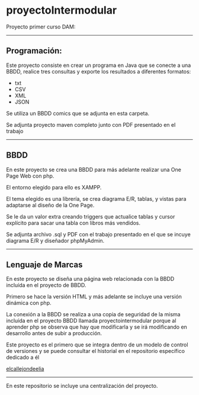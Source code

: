 # proyectoIntermodular
 Proyecto primer curso DAM:
***
## Programación:
Este proyecto consiste en crear un programa en Java que se conecte a una BBDD, realice tres consultas y exporte los resultados a diferentes formatos:
- txt
- CSV
- XML
- JSON

Se utiliza un BBDD comics que se adjunta en esta carpeta.

Se adjunta proyecto maven completo junto con PDF presentado en el trabajo
***
## BBDD

En este proyecto se crea una BBDD para más adelante realizar una One Page Web con php.

El entorno elegido para ello es XAMPP.

El tema elegido es una librería, se crea diagrama E/R, tablas, y vistas para adaptarse al diseño de la One Page.

Se le da un valor extra creando triggers que actualice tablas y cursor explícito para sacar una tabla con libros más vendidos.

Se adjunta archivo .sql y PDF con el trabajo presentado en el que se incuye diagrama E/R y diseñador phpMyAdmin.
***
## Lenguaje de Marcas

En este proyecto se diseña una página web relacionada con la BBDD incluída en el proyecto de BBDD.

Primero se hace la versión HTML y más adelante se incluye una versión dinámica con php.

La conexión a la BBDD se realiza a una copia de seguridad de la misma incluída en el proyecto BBDD llamada proyectointermodular porque al aprender php se observa que hay que modificarla y se irá modificando en desarrollo antes de subir a producción.

Este proyecto es el primero que se integra dentro de un modelo de control de versiones y se puede consultar el historial en el repositorio específico dedicado a él 

[elcallejondeelia](../elcallejondeelia)

***

En este repositorio se incluye una centralización del proyecto.

